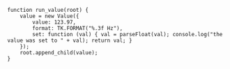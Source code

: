     function run_value(root) {
        value = new Value({
            value: 123.97,
            format: TK.FORMAT("%.3f Hz"),
            set: function (val) { val = parseFloat(val); console.log("the value was set to " + val); return val; }
        });
        root.append_child(value);
    }
<script> prepare_example(); </script>
